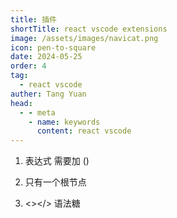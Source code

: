 ```yaml
---
title: 插件
shortTitle: react vscode extensions
image: /assets/images/navicat.png
icon: pen-to-square
date: 2024-05-25
order: 4
tag: 
  - react vscode
auther: Tang Yuan
head:
  - - meta
    - name: keywords
      content: react vscode
---
```




1. 表达式 需要加 ()

2. 只有一个根节点

3. <></> 语法糖
